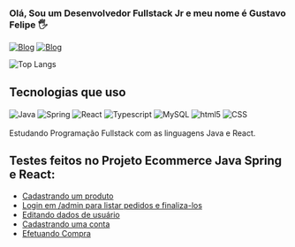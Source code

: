 ### Olá, Sou um Desenvolvedor Fullstack Jr e meu nome é Gustavo Felipe 🖐️
[![Blog](https://img.shields.io/badge/YouTube-FF0000?style=for-the-badge&logo=youtube&logoColor=white)](https://www.youtube.com/@Gustav0Felipe)
[![Blog](https://img.shields.io/badge/LinkedIn-0077B5?style=for-the-badge&logo=linkedin&logoColor=white)](https://www.linkedin.com/in/gustavo-felipe-32bbb925b)

![Top Langs](https://github-readme-stats.vercel.app/api/top-langs/?username=Gustav0Felipe&hide_progress=false)

## Tecnologias que uso
<div style="display: inline_block">
    <img align="center" alt="Java" src="https://img.shields.io/badge/Java-ED8B00?style=for-the-badge&logo=openjdk&logoColor=white"/>
    <img align="center" alt="Spring" src="https://img.shields.io/badge/Spring-6DB33F?style=for-the-badge&logo=spring&logoColor=white">
    <img align="center" alt="React" src="https://img.shields.io/badge/React-20232A?style=for-the-badge&logo=react&logoColor=61DAFB"/>
    <img align="center" alt="Typescript" src="https://img.shields.io/badge/TypeScript-007ACC?style=for-the-badge&logo=typescript&logoColor=white"/>
    <img align="center" alt="MySQL" src="https://img.shields.io/badge/MySQL-00000F?style=for-the-badge&logo=mysql&logoColor=white"/>
    <img align="center" alt="html5" src="https://img.shields.io/badge/HTML5-E34F26?style=for-the-badge&logo=html5&logoColor=white"/>
    <img align="center" alt="CSS" src="https://img.shields.io/badge/CSS3-1572B6?style=for-the-badge&logo=css3&logoColor=white"/>
</div>
<br/>
Estudando Programação Fullstack com as linguagens Java e React.

## Testes feitos no Projeto Ecommerce Java Spring e React:
- [Cadastrando um produto](https://youtube.com/shorts/6XTiIwtI5HU?si=RaAVKVPirOr4QPNj)<br/>
- [Login em /admin para listar pedidos e finaliza-los](https://youtube.com/shorts/RXqc018YiBY?si=XBjEqTdmkgXAUYUF)<br/>
- [Editando dados de usuário](https://youtube.com/shorts/XOU5eJEGpQ0?si=sFI52oQ-NZEh3k-o)<br/>
- [Cadastrando uma conta](https://youtube.com/shorts/wle2WkDqmH0?si=9yqsGr5xmFQdNJs2)<br/>
- [Efetuando Compra](https://youtube.com/shorts/G7SVrrwB88s?si=3bBh7G-w5E-eMR8z)<br/>


